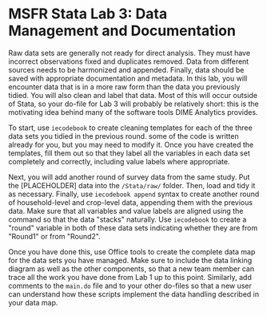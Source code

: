 # MSFR Stata Lab 3: Data Management and Documentation

Raw data sets are generally not ready for direct analysis. They must have incorrect observations fixed and duplicates removed. Data from different sources needs to be harmonized and appended. Finally, data should be saved with appropriate documentation and metadata. In this lab, you will encounter data that is in a more raw form than the data you previously tidied. You will also clean and label that data. Most of this will occur outside of Stata, so your do-file for Lab 3 will probably be relatively short: this is the motivating idea behind many of the software tools DIME Analytics provides.

To start, use `iecodebook` to create cleaning templates for each of the three data sets you tidied in the previous round. some of the code is written already for you, but you may need to modify it. Once you have created the templates, fill them out so that they label all the variables in each data set completely and correctly, including value labels where appropriate.

Next, you will add another round of survey data from the same study. Put the [PLACEHOLDER] data into the `/Stata/raw/` folder. Then, load and tidy it as necessary. Finally, use `iecodebook append` syntax to create another round of household-level and crop-level data, appending them with the previous data. Make sure that all variables and value labels are aligned using the command so that the data "stacks" naturally. Use `iecodebook` to create a "round" variable in both of these data sets indicating whether they are from "Round1" or from "Round2".

Once you have done this, use Office tools to create the complete data map for the data sets you have managed. Make sure to include the data linking diagram as well as the other components, so that a new team member can trace all the work you have done from Lab 1 up to this point. Similarly, add comments to the `main.do` file and to your other do-files so that a new user can understand how these scripts implement the data handling described in your data map.
